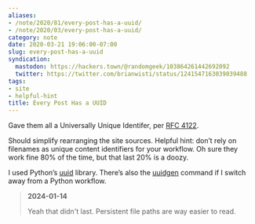 ```yaml
---
aliases:
- /note/2020/81/every-post-has-a-uuid/
- /note/2020/03/every-post-has-a-uuid/
category: note
date: 2020-03-21 19:06:00-07:00
slug: every-post-has-a-uuid
syndication:
  mastodon: https://hackers.town/@randomgeek/103864261442692092
  twitter: https://twitter.com/brianwisti/status/1241547163039039488
tags:
- site
- helpful-hint
title: Every Post Has a UUID
---
```


Gave them all a Universally Unique Identifer, per [RFC 4122](http://www.faqs.org/rfcs/rfc4122.html).

Should simplify rearranging the site sources. Helpful hint: don’t rely on filenames as unique content identifiers for your workflow. Oh sure they work fine 80% of the time, but that last 20% is a doozy.

I used Python’s [uuid](https://docs.python.org/3/library/uuid.html) library. There’s also the [uuidgen](http://bigdatums.net/2016/10/01/generate-uuid-linux/) command if I switch away from a Python workflow.

 > 
 > **2024-01-14**
>
 > Yeah that didn't last. Persistent file paths are way easier to read.